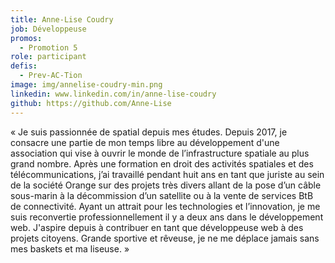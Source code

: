 ```yaml
---
title: Anne-Lise Coudry
job: Développeuse
promos:
  - Promotion 5
role: participant
defis:
  - Prev-AC-Tion
image: img/annelise-coudry-min.png
linkedin: www.linkedin.com/in/anne-lise-coudry
github: https://github.com/Anne-Lise
---
```

« Je suis passionnée de spatial depuis mes études. Depuis 2017, je consacre une partie de mon temps libre au développement d'une association qui vise à ouvrir le monde de l’infrastructure spatiale au plus grand nombre. Après une formation en droit des activités spatiales et des télécommunications, j’ai travaillé pendant huit ans en tant que juriste au sein de la société Orange sur des projets très divers allant de la pose d’un câble sous-marin à la décommission d’un satellite ou à la vente de services BtB de connectivité. Ayant un attrait pour les technologies et l’innovation, je me suis reconvertie professionnellement il y a deux ans dans le développement web. J'aspire depuis à contribuer en tant que développeuse web à des projets citoyens. Grande sportive et rêveuse, je ne me déplace jamais sans mes baskets et ma liseuse. »
